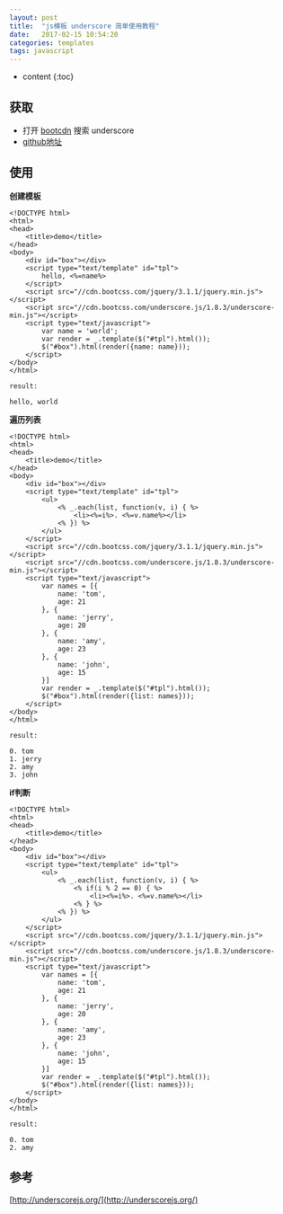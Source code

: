 ```yaml
---
layout: post
title:  "js模板 underscore 简单使用教程"
date:   2017-02-15 10:54:20
categories: templates
tags: javascript
---
```


* content
{:toc}

## 获取

- 打开 [bootcdn](//bootcdn.cn) 搜索 underscore 
- [github地址](https://github.com/jashkenas/underscore)




## 使用

**创建模板**

	<!DOCTYPE html>
	<html>
	<head>
		<title>demo</title>
	</head>
	<body>
		<div id="box"></div>
		<script type="text/template" id="tpl">
			hello, <%=name%>
		</script>
		<script src="//cdn.bootcss.com/jquery/3.1.1/jquery.min.js"></script>
		<script src="//cdn.bootcss.com/underscore.js/1.8.3/underscore-min.js"></script>
		<script type="text/javascript">
			var name = 'world';
			var render = _.template($("#tpl").html());
			$("#box").html(render({name: name}));
		</script>
	</body>
	</html>

	result: 

	hello, world

**遍历列表**

	<!DOCTYPE html>
	<html>
	<head>
		<title>demo</title>
	</head>
	<body>
		<div id="box"></div>
		<script type="text/template" id="tpl">
			<ul>
				<% _.each(list, function(v, i) { %>
					<li><%=i%>. <%=v.name%></li>
				<% }) %>
			</ul>
		</script>
		<script src="//cdn.bootcss.com/jquery/3.1.1/jquery.min.js"></script>
		<script src="//cdn.bootcss.com/underscore.js/1.8.3/underscore-min.js"></script>
		<script type="text/javascript">
			var names = [{
				name: 'tom',
				age: 21
			}, {
				name: 'jerry',
				age: 20
			}, {
				name: 'amy',
				age: 23
			}, {
				name: 'john',
				age: 15
			}]
			var render = _.template($("#tpl").html());
			$("#box").html(render({list: names}));
		</script>
	</body>
	</html>

	result:

	0. tom
	1. jerry
	2. amy
	3. john

**if判断**

	<!DOCTYPE html>
	<html>
	<head>
		<title>demo</title>
	</head>
	<body>
		<div id="box"></div>
		<script type="text/template" id="tpl">
			<ul>
				<% _.each(list, function(v, i) { %>
					<% if(i % 2 == 0) { %>
						<li><%=i%>. <%=v.name%></li>
					<% } %>
				<% }) %>
			</ul>
		</script>
		<script src="//cdn.bootcss.com/jquery/3.1.1/jquery.min.js"></script>
		<script src="//cdn.bootcss.com/underscore.js/1.8.3/underscore-min.js"></script>
		<script type="text/javascript">
			var names = [{
				name: 'tom',
				age: 21
			}, {
				name: 'jerry',
				age: 20
			}, {
				name: 'amy',
				age: 23
			}, {
				name: 'john',
				age: 15
			}]
			var render = _.template($("#tpl").html());
			$("#box").html(render({list: names}));
		</script>
	</body>
	</html>

	result: 
	
	0. tom
	2. amy

## 参考

[http://underscorejs.org/](http://underscorejs.org/)
